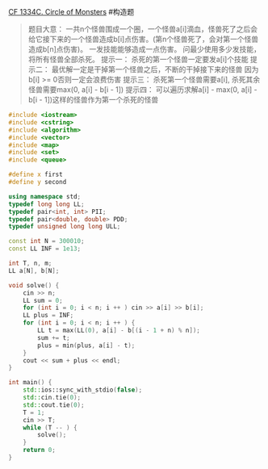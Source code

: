 [CF 1334C. Circle of Monsters](https://codeforces.com/problemset/problem/1334/C)
#构造题 
> 题目大意：
> 一共n个怪兽围成一个圈，一个怪兽a[i]滴血，怪兽死了之后会给它接下来的一个怪兽造成b[i]点伤害。(第n个怪兽死了，会对第一个怪兽造成b[n]点伤害)。
> 一发技能能够造成一点伤害。
> 问最少使用多少发技能，将所有怪兽全部杀死。
> 提示一：
> 	杀死的第一个怪兽一定要发a[i]个技能
> 提示二：
> 	最优解一定是干掉第一个怪兽之后，不断的干掉接下来的怪兽
> 	因为b[i] >= 0否则一定会浪费伤害
> 提示三：
> 	杀死第一个怪兽需要a[i], 杀死其余怪兽需要max(0, a[i] - b[i - 1])
> 提示四：
> 	可以遍历求解a[i] - max(0, a[i] - b[i - 1])这样的怪兽作为第一个杀死的怪兽

~~~c++
#include <iostream>
#include <cstring>
#include <algorithm>
#include <vector>
#include <map>
#include <set>
#include <queue>

#define x first
#define y second

using namespace std;
typedef long long LL;
typedef pair<int, int> PII;
typedef pair<double, double> PDD;
typedef unsigned long long ULL;

const int N = 300010;
const LL INF = 1e13;

int T, n, m;
LL a[N], b[N];

void solve() {
    cin >> n;
    LL sum = 0;
    for (int i = 0; i < n; i ++ ) cin >> a[i] >> b[i];
    LL plus = INF;
    for (int i = 0; i < n; i ++ ) {
        LL t = max(LL(0), a[i] - b[(i - 1 + n) % n]);
        sum += t;
        plus = min(plus, a[i] - t);
    }
    cout << sum + plus << endl;
}

int main() {
    std::ios::sync_with_stdio(false);
    std::cin.tie(0);
    std::cout.tie(0);
    T = 1;
    cin >> T;
    while (T -- ) {
        solve();
    }
    return 0;
}
~~~